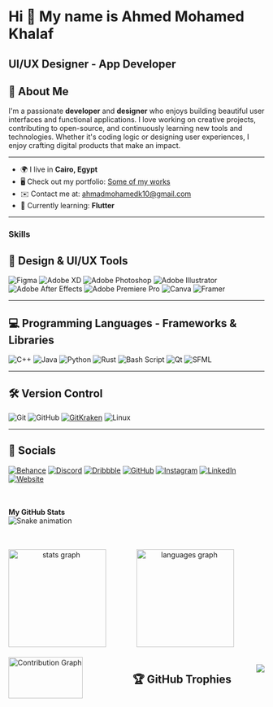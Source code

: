 Hi 👋 My name is Ahmed Mohamed Khalaf
=====================================

UI/UX Designer - App Developer
------------------------------

## 👋 About Me

I'm a passionate **developer** and **designer** who enjoys building beautiful user interfaces and functional applications. I love working on creative projects, contributing to open-source, and continuously learning new tools and technologies. Whether it's coding logic or designing user experiences, I enjoy crafting digital products that make an impact.

---

- 🌍 I live in **Cairo, Egypt**  
- 🖥️ Check out my portfolio: [Some of my works](https://zvaxerows.github.io/portfolio/index.html)  
- ✉️ Contact me at: [ahmadmohamedk10@gmail.com](mailto:ahmadmohamedk10@gmail.com)  
- 🧠 Currently learning: **Flutter**

---



### Skills

## 🎨 Design & UI/UX Tools
![Figma](https://img.shields.io/badge/figma-%23F24E1E.svg?style=for-the-badge&logo=figma&logoColor=white)
![Adobe XD](https://img.shields.io/badge/Adobe%20XD-470137?style=for-the-badge&logo=Adobe%20XD&logoColor=#FF61F6)
![Adobe Photoshop](https://img.shields.io/badge/adobe%20photoshop-%2331A8FF.svg?style=for-the-badge&logo=adobe%20photoshop&logoColor=white)
![Adobe Illustrator](https://img.shields.io/badge/adobe%20illustrator-%23FF9A00.svg?style=for-the-badge&logo=adobe%20illustrator&logoColor=white)
![Adobe After Effects](https://img.shields.io/badge/Adobe%20After%20Effects-9999FF.svg?style=for-the-badge&logo=Adobe%20After%20Effects&logoColor=white)
![Adobe Premiere Pro](https://img.shields.io/badge/Adobe%20Premiere%20Pro-9999FF.svg?style=for-the-badge&logo=Adobe%20Premiere%20Pro&logoColor=white)
![Canva](https://img.shields.io/badge/Canva-%2300C4CC.svg?style=for-the-badge&logo=Canva&logoColor=white)
![Framer](https://img.shields.io/badge/Framer-black?style=for-the-badge&logo=framer&logoColor=blue)

---

## 💻 Programming Languages - Frameworks & Libraries
![C++](https://img.shields.io/badge/c++-%2300599C.svg?style=for-the-badge&logo=c%2B%2B&logoColor=white)
![Java](https://img.shields.io/badge/java-%23ED8B00.svg?style=for-the-badge&logo=openjdk&logoColor=white)
![Python](https://img.shields.io/badge/python-3670A0?style=for-the-badge&logo=python&logoColor=ffdd54)
![Rust](https://img.shields.io/badge/rust-%23000000.svg?style=for-the-badge&logo=rust&logoColor=white)
![Bash Script](https://img.shields.io/badge/bash_script-%23121011.svg?style=for-the-badge&logo=gnu-bash&logoColor=white)
![Qt](https://img.shields.io/badge/Qt-%23217346.svg?style=for-the-badge&logo=Qt&logoColor=white)
![SFML](https://img.shields.io/badge/SFML-07425F?style=for-the-badge&logo=sfml&logoColor=white)

---

## 🛠️ Version Control
![Git](https://img.shields.io/badge/git-%23F05033.svg?style=for-the-badge&logo=git&logoColor=white)
![GitHub](https://img.shields.io/badge/github-%23121011.svg?style=for-the-badge&logo=github&logoColor=white)
[![GitKraken](https://img.shields.io/badge/GitKraken-179287?style=for-the-badge&logo=gitkraken&logoColor=white)](https://www.gitkraken.com/)
![Linux](https://img.shields.io/badge/Linux-FCC624?style=for-the-badge&logo=linux&logoColor=black)

---

## 📱 Socials
[![Behance](https://img.shields.io/badge/Behance-%23191919.svg?style=for-the-badge&logo=behance&logoColor=white)](https://www.behance.com/fb2e33de)
[![Discord](https://img.shields.io/badge/Discord-%237289DA.svg?style=for-the-badge&logo=discord&logoColor=white)](https://discord.com/users/zvaxerows)
[![Dribbble](https://img.shields.io/badge/Dribbble-EA4C89?style=for-the-badge&logo=dribbble&logoColor=white)](https://www.dribbble.com/ZVAXEROWS)
[![GitHub](https://img.shields.io/badge/GitHub-%23121011.svg?style=for-the-badge&logo=github&logoColor=white)](https://www.github.com/ZVAXEROWS)
[![Instagram](https://img.shields.io/badge/Instagram-E4405F?style=for-the-badge&logo=instagram&logoColor=white)](http://www.instagram.com/amk._.17/)
[![LinkedIn](https://img.shields.io/badge/LinkedIn-%230077B5.svg?style=for-the-badge&logo=linkedin&logoColor=white)](https://www.linkedin.com/in/ahmed-mohamed-2034a5316)
[![Website](https://img.shields.io/badge/Website-zvaxerows.github.io-000000?style=for-the-badge&logo=google-chrome&logoColor=white)](https://zvaxerows.github.io/portfolio/index.html)


<br/><br/>
<b>My GitHub Stats</b>
<br/>
<img src="https://raw.githubusercontent.com/ZVAXEROWS/zvaxerows/output/snake.svg" alt="Snake animation" />


<br/>
<br/>

<div align="center" style="display: flex; justify-content: space-between; gap: 20px; flex-wrap: wrap; max-width: 1000px; margin: auto;">
  <img src="https://github-readme-stats.vercel.app/api?username=zvaxerows&hide_title=false&hide_rank=false&show_icons=true&include_all_commits=true&count_private=true&disable_animations=false&theme=react&locale=en&hide_border=false&order=1" height="192" alt="stats graph"/>
  <img src="https://github-readme-stats.vercel.app/api/top-langs?username=zvaxerows&locale=en&hide_title=false&layout=compact&card_width=320&langs_count=5&theme=react&hide_border=false&order=2" height="192" alt="languages graph"/>


<br/>
<br/>

<div align="center">
  <img src="https://github-readme-activity-graph.vercel.app/graph?username=zvaxerows&radius=16&theme=react&area=true&hide_border=false" width="100%" alt="Contribution Graph"/>
</div>

<br/>
<br/>

## 🏆 GitHub Trophies
<p align="center">
  <img src="https://github-profile-trophy.vercel.app/?username=zvaxerows&theme=onedark&no-frame=true&margin-w=10&margin-h=15" />
</p>
